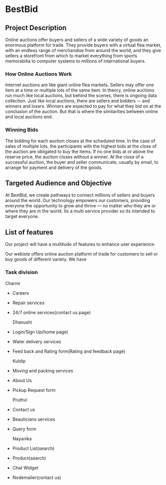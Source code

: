 # BestBid

## Project Description

Online auctions offer buyers and sellers of a wide variety of goods an enormous platform for trade. They provide buyers with a virtual flea market, with an endless range of merchandise from around the world, and they give sellers a storefront from which to market everything from sports memorabilia to computer systems to millions of international buyers.

### How Online Auctions Work

Internet auctions are like giant online flea markets. Sellers may offer one item at a time or multiple lots of the same item. In theory, online auctions run much like local auctions, but behind the scenes, there is ongoing data collection. Just like local auctions, there are sellers and bidders -- and winners and losers. Winners are expected to pay for what they bid on at the conclusion of the auction. But that is where the similarities between online and local auctions end.

### Winning Bids

The bidding for each auction closes at the scheduled time. In the case of sales of multiple lots, the participants with the highest bids at the close of the auction are obligated to buy the items. If no one bids at or above the reserve price, the auction closes without a winner. At the close of a successful auction, the buyer and seller communicate, usually by email, to arrange for payment and delivery of the goods.

## Targeted Audience and Objective

At BestBid, we create pathways to connect millions of sellers and buyers around the world. Our technology empowers our customers, providing everyone the opportunity to grow and thrive — no matter who they are or where they are in the world.
Its a multi service provider so its intended to target everyone.

## List of features

Our project will have a multitude of features to enhance user experience:

Our webiste offers online auction platform of trade for customers to sell or buy goods of different variety.
We have

### Task division

Charmi

- Careers
- Repair services
- 24/7 online services(contact us page)

  Dhanushi

- Login/Sign Up(home page)
- Water delivery services
- Feed back and Rating form(Rating and feedback page)

  Kuldip

- Moving and packing services
- About Us
- Pickup Request form

  Pruthvi

- Contact us
- Beauticians services
- Query form

  Nayanika

- Product List(search)
- Product(search)
- Chat Widget
- Nodemailer(contact us)
